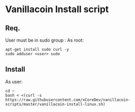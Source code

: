# Vanillacoin Install script

## Req.
User must be in sudo group :
As root:
```
apt-get install sudo curl -y
sudo adduser <user> sudo
```

## Install
As user:
```
cd ~
bash < <(curl -s  https://raw.githubusercontent.com/xCoreDev/vanillacoin-scripts/master/vanillacoin-install-linux.sh)
```